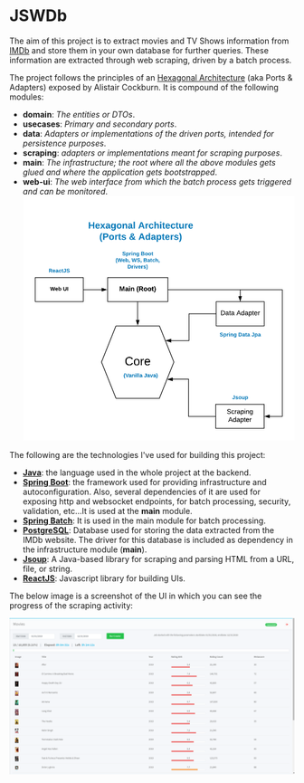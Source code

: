 # JSWDb

The aim of this project is to extract movies and TV Shows information from [IMDb](www.imdb.com) and store them in your own database for further queries. These information are extracted through web scraping, driven by a batch process.

The project follows the principles of an [Hexagonal Architecture](https://alistair.cockburn.us/hexagonal-architecture/) (aka Ports & Adapters) exposed by Alistair Cockburn. It is compound of the following modules:

* **domain**: _The entities or DTOs_.
* **usecases**: _Primary and secondary ports_.
* **data**: _Adapters or implementations of the driven ports, intended for persistence purposes_.
* **scraping**: _adapters or implementations meant for scraping purposes_.
* **main**: _The infrastructure; the root where all the above modules gets glued and where the application gets bootstrapped_.
* **web-ui**: _The web interface from which the batch process gets triggered and can be monitored_.
![Hexagonal Architecture](https://github.com/jersonsw/jswdb/blob/master/JSWDb.png?raw=true)

The following are the technologies I've used for building this project:

* [**Java**](https://docs.oracle.com/en/java/): the language used in the whole project at the backend.
* [**Spring Boot**](https://spring.io/projects/spring-boot): the framework used for providing infrastructure and autoconfiguration. Also, several dependencies of it are used for exposing http and websocket endpoints, for batch processing, security, validation, etc...It is used at the **main** module.
* [**Spring Batch**](https://spring.io/projects/spring-batch): It is used in the main module for batch processing.
* [**PostgreSQL**](https://www.postgresql.org/): Database used for storing the data extracted from the IMDb website. The driver for this database is included as dependency in the infrastructure module (**main**).
* [**Jsoup**](https://jsoup.org/): A Java-based library for scraping and parsing HTML from a URL, file, or string.
* [**ReactJS**](https://es.reactjs.org/): Javascript library for building UIs.

The below image is a screenshot of the UI in which you can see the progress of the scraping activity:

![Job Execution](https://github.com/jersonsw/jswdb/blob/master/JSWDb%20UI.png?raw=true)
